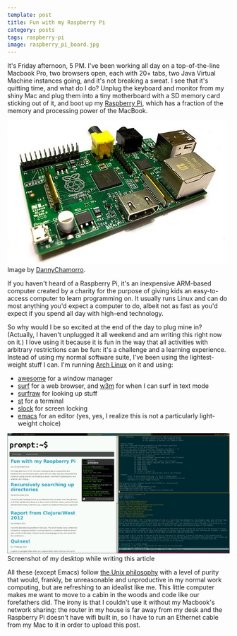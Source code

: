 ```yaml
---
template: post
title: Fun with my Raspberry Pi
category: posts
tags: raspberry-pi
image: raspberry_pi_board.jpg
---
```


[rpi]: http://www.raspberrypi.org
[arch]: http://archlinuxarm.org
[unix]: http://en.wikipedia.org/wiki/Unix_philosophy
[awesome]: http://awesome.naquadah.org
[surf]: http://surf.suckless.org
[w3m]: http://en.wikipedia.org/wiki/W3m
[surfraw]: http://surfraw.org
[st]: http://st.suckless.org
[slock]: http://tools.suckless.org/slock
[emacs]: http://gnu.org/s/emacs

It's Friday afternoon, 5 PM. I've been working all day on a top-of-the-line Macbook Pro, two browsers open, each with 20+ tabs, two Java Virtual Machine instances going, and it's not breaking a sweat. I see that it's quitting time, and what do I do? Unplug the keyboard and monitor from my shiny Mac and plug them into a tiny motherboard with a SD memory card sticking out of it, and boot up my [Raspberry Pi][rpi], which has a fraction of the memory and processing power of the MacBook.

<div class="article-image image right"><img src="/images/articles/raspberry_pi_board.jpg" alt="Raspberry Pi Board" /><div class="attribution">Image by <a href="http://www.flickr.com/photos/dannychamoro/">DannyChamorro</a>.</div></div>

If you haven't heard of a Raspberry Pi, it's an inexpensive ARM-based computer created by a charity for the purpose of giving kids an easy-to-access computer to learn programming on. It usually runs Linux and can do most anything you'd expect a computer to do, albeit not as fast as you'd expect if you spend all day with high-end technology.

So why would I be so excited at the end of the day to plug mine in? (Actually, I haven't unplugged it all weekend and am writing this right now on it.) I love using it because it is fun in the way that all activities with arbitrary restrictions can be fun: it's a challenge and a learning experience. Instead of using my normal software suite, I've been using the lightest-weight stuff I can. I'm running [Arch Linux][arch] on it and using:

* [awesome][] for a window manager
* [surf][] for a web browser, and [w3m][] for when I can surf in text mode
* [surfraw][] for looking up stuff
* [st][] for a terminal
* [slock][] for screen locking
* [emacs][] for an editor (yes, yes, I realize this is not a particularly light-weight choice)

<div class="article-image image"><a href="/images/articles/raspberry-pi-screenshot.png"><img src="/images/articles/raspberry-pi-screenshot-small.jpg" alt="Screenshot of my desktop" /></a><div class="attribution">Screenshot of my desktop while writing this article</div></div>

All these (except Emacs) follow [the Unix philosophy][unix] with a level of purity that would, frankly, be unreasonable and unproductive in my normal work computing, but are refreshing to an idealist like me. This little computer makes me want to move to a cabin in the woods and code like our forefathers did. The irony is that I couldn't use it without my Macbook's network sharing: the router in my house is far away from my desk and the Raspberry Pi doesn't have wifi built in, so I have to run an Ethernet cable from my Mac to it in order to upload this post.
